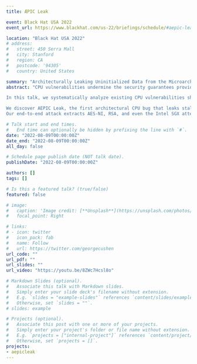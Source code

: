 ```yaml
---
title: ÆPIC Leak

event: Black Hat USA 2022
event_url: https://www.blackhat.com/us-22/briefings/schedule/#aepic-leak-architecturally-leaking-uninitialized-data-from-the-microarchitecture-26559

location: "Black Hat USA 2022"
# address:
#   street: 450 Serra Mall
#   city: Stanford
#   region: CA
#   postcode: '94305'
#   country: United States

summary: "Architecturally Leaking Uninitialized Data from the Microarchitecture."
abstract: "CPU vulnerabilities undermine the security guarantees provided by software- and hardware-security improvements. While the discovery of transient-execution attacks increased the interest in CPU vulnerabilities on a microarchitectural level, architectural CPU vulnerabilities are still understudied.

In this talk, we systematically analyze existing CPU vulnerabilities showing that CPUs suffer from vulnerabilities whose root causes match with those in complex software. We show that transient-execution attacks and architectural vulnerabilities often arise from the same type of bug and identify the blank spots. Investigating the blank spots, we focus on architecturally improperly initialized data locations.

We discover AEPIC Leak, the first architectural CPU bug that leaks stale data from the microarchitecture without using a side channel. AEPIC Leak works on all recent Sunny-Cove-based Intel CPUs (i.e., Ice Lake and Alder Lake) and does not require hyperthreading enabled. It architecturally leaks stale data incorrectly returned by reading undefined APIC-register ranges. AEPIC Leak samples data transferred between the L2 and last-level cache, including SGX enclave data, from the superqueue. We target data in use, e.g., register values and memory loads, as well as data at rest, e.g., SGX-enclave data pages. Even if AEPIC Leak is a sampling-based attack, we introduce techniques to precisely influence from which page and offset the attack leaks from.
Our end-to-end attack extracts AES-NI, RSA, and even the Intel SGX attestation keys from enclaves within a few seconds. We discuss mitigations and conclude that the only short-term mitigations for AEPIC Leak are to disable APIC MMIO or not rely on SGX."

# Talk start and end times.
#   End time can optionally be hidden by prefixing the line with `#`.
date: "2022-08-09T00:00:00Z"
date_end: "2022-08-09T00:00:00Z"
all_day: false

# Schedule page publish date (NOT talk date).
publishDate: "2022-08-09T00:00:00Z"

authors: []
tags: []

# Is this a featured talk? (true/false)
featured: false

# image:
#   caption: 'Image credit: [**Unsplash**](https://unsplash.com/photos/bzdhc5b3Bxs)'
#   focal_point: Right

# links:
# - icon: twitter
#   icon_pack: fab
#   name: Follow
#   url: https://twitter.com/georgecushen
url_code: ""
url_pdf: ""
url_slides: ""
url_video: "https://youtu.be/8ZWc7Hcsl8o"

# Markdown Slides (optional).
#   Associate this talk with Markdown slides.
#   Simply enter your slide deck's filename without extension.
#   E.g. `slides = "example-slides"` references `content/slides/example-slides.md`.
#   Otherwise, set `slides = ""`.
# slides: example

# Projects (optional).
#   Associate this post with one or more of your projects.
#   Simply enter your project's folder or file name without extension.
#   E.g. `projects = ["internal-project"]` references `content/project/deep-learning/index.md`.
#   Otherwise, set `projects = []`.
projects:
- aepicleak
---
```


<!-- {{% callout note %}}
Click on the **Slides** button above to view the built-in slides feature.
{{% /callout %}}

Slides can be added in a few ways:

- **Create** slides using Wowchemy's [*Slides*](https://wowchemy.com/docs/managing-content/#create-slides) feature and link using `slides` parameter in the front matter of the talk file
- **Upload** an existing slide deck to `static/` and link using `url_slides` parameter in the front matter of the talk file
- **Embed** your slides (e.g. Google Slides) or presentation video on this page using [shortcodes](https://wowchemy.com/docs/writing-markdown-latex/).

Further event details, including [page elements](https://wowchemy.com/docs/writing-markdown-latex/) such as image galleries, can be added to the body of this page. -->
